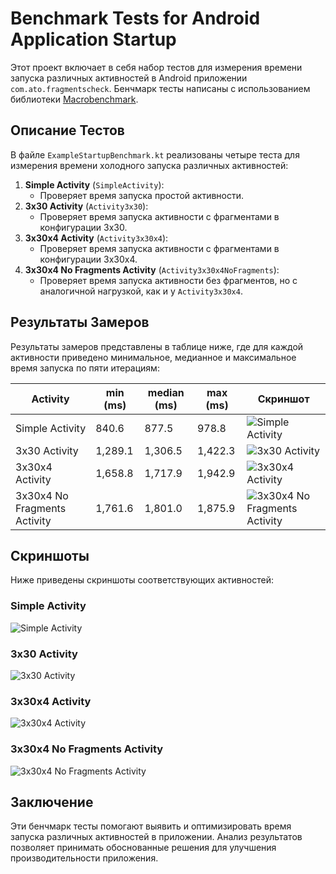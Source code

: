 # Benchmark Tests for Android Application Startup

Этот проект включает в себя набор тестов для измерения времени запуска различных активностей в Android приложении `com.ato.fragmentscheck`. Бенчмарк тесты написаны с использованием библиотеки [Macrobenchmark](https://developer.android.com/studio/profile/macrobenchmark).

## Описание Тестов

В файле `ExampleStartupBenchmark.kt` реализованы четыре теста для измерения времени холодного запуска различных активностей:

1. **Simple Activity** (`SimpleActivity`):
    - Проверяет время запуска простой активности.
2. **3x30 Activity** (`Activity3x30`):
    - Проверяет время запуска активности с фрагментами в конфигурации 3x30.
3. **3x30x4 Activity** (`Activity3x30x4`):
    - Проверяет время запуска активности с фрагментами в конфигурации 3x30x4.
4. **3x30x4 No Fragments Activity** (`Activity3x30x4NoFragments`):
    - Проверяет время запуска активности без фрагментов, но с аналогичной нагрузкой, как и у `Activity3x30x4`.

## Результаты Замеров

Результаты замеров представлены в таблице ниже, где для каждой активности приведено минимальное, медианное и максимальное время запуска по пяти итерациям:

| Activity                     | min (ms) | median (ms) | max (ms) | Скриншот                                          |
|------------------------------|----------|-------------|----------|---------------------------------------------------|
| Simple Activity              | 840.6    | 877.5       | 978.8    | ![Simple Activity](images/demo0.png)              |
| 3x30 Activity                | 1,289.1  | 1,306.5     | 1,422.3  | ![3x30 Activity](images/demo1.png)                |
| 3x30x4 Activity              | 1,658.8  | 1,717.9     | 1,942.9  | ![3x30x4 Activity](images/demo2.png)              |
| 3x30x4 No Fragments Activity | 1,761.6  | 1,801.0     | 1,875.9  | ![3x30x4 No Fragments Activity](images/demo3.png) |

## Скриншоты

Ниже приведены скриншоты соответствующих активностей:

### Simple Activity
![Simple Activity](images/demo0.png)

### 3x30 Activity
![3x30 Activity](images/demo1.png)

### 3x30x4 Activity
![3x30x4 Activity](images/demo2.png)

### 3x30x4 No Fragments Activity
![3x30x4 No Fragments Activity](images/demo3.png)

## Заключение

Эти бенчмарк тесты помогают выявить и оптимизировать время запуска различных активностей в приложении. Анализ результатов позволяет принимать обоснованные решения для улучшения производительности приложения.
